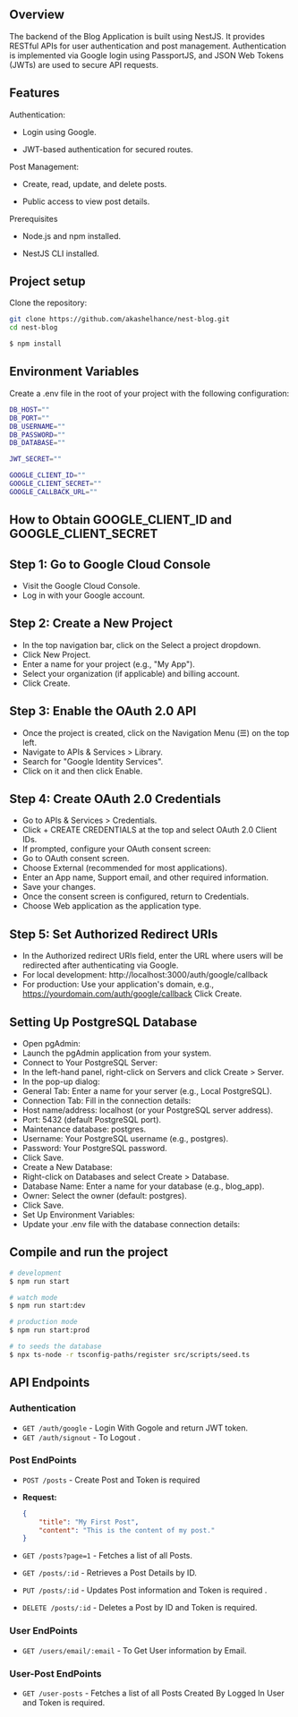 ## Overview

The backend of the Blog Application is built using NestJS. It provides RESTful APIs for user authentication and post management. Authentication is implemented via Google login using PassportJS, and JSON Web Tokens (JWTs) are used to secure API requests.

## Features

Authentication:

- Login using Google.

- JWT-based authentication for secured routes.

Post Management:

- Create, read, update, and delete posts.

- Public access to view post details.

Prerequisites

- Node.js and npm installed.

- NestJS CLI installed.



## Project setup

Clone the repository:


```bash
git clone https://github.com/akashelhance/nest-blog.git
cd nest-blog
```

```bash
$ npm install

```

## Environment Variables

Create a .env file in the root of your project with the following configuration:

```bash
DB_HOST=""
DB_PORT=""
DB_USERNAME=""
DB_PASSWORD=""
DB_DATABASE=""

JWT_SECRET=""

GOOGLE_CLIENT_ID=""
GOOGLE_CLIENT_SECRET=""
GOOGLE_CALLBACK_URL=""

```

## How to Obtain GOOGLE_CLIENT_ID and GOOGLE_CLIENT_SECRET

## Step 1: Go to Google Cloud Console
- Visit the Google Cloud Console.
- Log in with your Google account.

## Step 2: Create a New Project

- In the top navigation bar, click on the Select a project dropdown.
- Click New Project.
- Enter a name for your project (e.g., "My App").
- Select your organization (if applicable) and billing account.
- Click Create.
## Step 3: Enable the OAuth 2.0 API

- Once the project is created, click on the Navigation Menu (☰) on the top left.
- Navigate to APIs & Services > Library.
- Search for "Google Identity Services".
- Click on it and then click Enable.
 ## Step 4: Create OAuth 2.0 Credentials
- Go to APIs & Services > Credentials.
- Click + CREATE CREDENTIALS at the top and select OAuth 2.0 Client IDs.
- If prompted, configure your OAuth consent screen:
- Go to OAuth consent screen.
- Choose External (recommended for most applications).
- Enter an App name, Support email, and other required information.
- Save your changes.
- Once the consent screen is configured, return to Credentials.
- Choose Web application as the application type.
## Step 5: Set Authorized Redirect URIs
- In the Authorized redirect URIs field, enter the URL where users will be redirected after authenticating via Google.
- For local development: http://localhost:3000/auth/google/callback
- For production: Use your application's domain, e.g., https://yourdomain.com/auth/google/callback
Click Create.


## Setting Up PostgreSQL Database 

- Open pgAdmin:
- Launch the pgAdmin application from your system.
- Connect to Your PostgreSQL Server:
- In the left-hand panel, right-click on Servers and click Create > Server.
- In the pop-up dialog:
- General Tab: Enter a name for your server (e.g., Local PostgreSQL).
- Connection Tab: Fill in the connection details:
- Host name/address: localhost (or your PostgreSQL server address).
- Port: 5432 (default PostgreSQL port).
- Maintenance database: postgres.
- Username: Your PostgreSQL username (e.g., postgres).
- Password: Your PostgreSQL password.
- Click Save.
- Create a New Database:
- Right-click on Databases and select Create > Database.
- Database Name: Enter a name for your database (e.g., blog_app).
- Owner: Select the owner (default: postgres).
- Click Save.
- Set Up Environment Variables:
- Update your .env file with the database connection details:



## Compile and run the project

```bash
# development
$ npm run start

# watch mode
$ npm run start:dev

# production mode
$ npm run start:prod

# to seeds the database
$ npx ts-node -r tsconfig-paths/register src/scripts/seed.ts
```

## API Endpoints

### Authentication
- `GET /auth/google` - Login With Gogole and return JWT token.
- `GET /auth/signout` - To Logout .

### Post EndPoints
- `POST /posts` - Create Post and Token is required

- **Request:**
  ```json
  {
      "title": "My First Post",
      "content": "This is the content of my post."
  }

- `GET /posts?page=1` - Fetches a list of all Posts.
- `GET /posts/:id` - Retrieves a Post Details by ID.
- `PUT /posts/:id` - Updates Post information and Token is required . 
- `DELETE /posts/:id` - Deletes a Post by ID and Token is required.

### User EndPoints
- `GET /users/email/:email` - To Get User information by Email.

### User-Post EndPoints
- `GET /user-posts` - Fetches a list of all Posts Created By Logged In User and Token is required.
